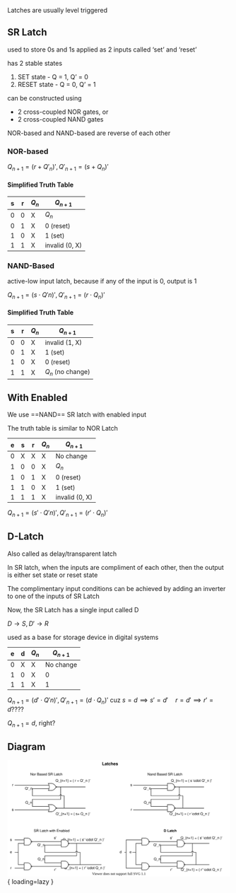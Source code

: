 Latches are usually level triggered

## SR Latch

used to store 0s and 1s applied as 2 inputs called ‘set’ and ‘reset’

has 2 stable states

1. SET state - Q = 1, Q’ = 0
2. RESET state - Q = 0, Q’ = 1

can be constructed using

- 2 cross-coupled NOR gates, or
- 2 cross-coupled NAND gates

NOR-based and NAND-based are reverse of each other

### NOR-based

$Q_{n+1} = (r + Q'_n)', Q'_{n+1} = (s + Q_n)'$

#### Simplified Truth Table

| s   | r   | $Q_n$ | $Q_{n+1}$      |
| --- | --- | ----- | -------------- |
| 0   | 0   | X     | $Q_n$          |
| 0   | 1   | X     | 0 (reset)      |
| 1   | 0   | X     | 1 (set)        |
| 1   | 1   | X     | invalid (0, X) |

### NAND-Based

active-low input latch, because if any of the input is 0, output is 1

$Q_{n+1} = (s \cdot Q'n)', Q'_{n+1} = (r \cdot Q_n)'$

#### Simplified Truth Table

| s   | r   | $Q_n$ | $Q_{n+1}$         |
| --- | --- | ----- | ----------------- |
| 0   | 0   | X     | invalid (1, X)    |
| 0   | 1   | X     | 1 (set)           |
| 1   | 0   | X     | 0 (reset)         |
| 1   | 1   | X     | $Q_n$ (no change) |

## With Enabled

We use ==NAND== SR latch with enabled input

The truth table is similar to NOR Latch

| e   | s   | r   | $Q_n$ | $Q_{n+1}$      |
| --- | --- | --- | ----- | -------------- |
| 0   | X   | X   | X     | No change      |
| 1   | 0   | 0   | X     | $Q_n$          |
| 1   | 0   | 1   | X     | 0 (reset)      |
| 1   | 1   | 0   | X     | 1 (set)        |
| 1   | 1   | 1   | X     | invalid (0, X) |

$Q_{n+1} = (s' \cdot Q'n)', Q'_{n+1} = (r' \cdot Q_n)'$

## D-Latch

Also called as delay/transparent latch

In SR latch, when the inputs are compliment of each other, then the output is either set state or reset state

The complimentary input conditions can be achieved by adding an inverter to one of the inputs of SR Latch

Now, the SR Latch has a single input called D

$D \to S, D' \to R$

used as a base for storage device in digital systems

| e   | d   | $Q_n$ | $Q_{n+1}$ |
| --- | --- | ----- | --------- |
| 0   | X   | X     | No change |
| 1   | 0   | X     | 0         |
| 1   | 1   | X     | 1         |

$Q_{n+1} = (d' \cdot Q'n)', Q'_{n+1} = (d \cdot Q_n)'$
cuz $s = d \implies s' = d' \quad r = d' \implies r' = d$????

$Q_{n+1} = d$, right?

## Diagram

![latches](img/latches.svg){ loading=lazy }
